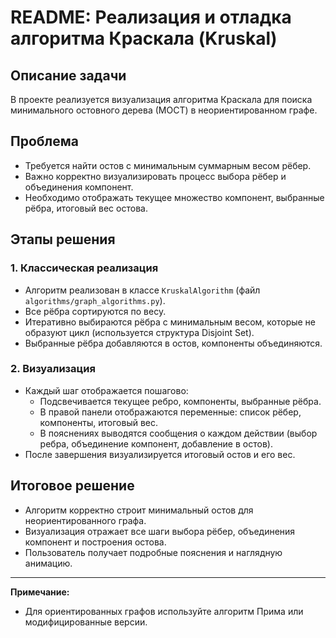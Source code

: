 # README: Реализация и отладка алгоритма Краскала (Kruskal)

## Описание задачи

В проекте реализуется визуализация алгоритма Краскала для поиска минимального остовного дерева (МОСТ) в неориентированном графе.

## Проблема

- Требуется найти остов с минимальным суммарным весом рёбер.
- Важно корректно визуализировать процесс выбора рёбер и объединения компонент.
- Необходимо отображать текущее множество компонент, выбранные рёбра, итоговый вес остова.

## Этапы решения

### 1. Классическая реализация
- Алгоритм реализован в классе `KruskalAlgorithm` (файл `algorithms/graph_algorithms.py`).
- Все рёбра сортируются по весу.
- Итеративно выбираются рёбра с минимальным весом, которые не образуют цикл (используется структура Disjoint Set).
- Выбранные рёбра добавляются в остов, компоненты объединяются.

### 2. Визуализация
- Каждый шаг отображается пошагово:
    - Подсвечивается текущее ребро, компоненты, выбранные рёбра.
    - В правой панели отображаются переменные: список рёбер, компоненты, итоговый вес.
    - В пояснениях выводятся сообщения о каждом действии (выбор ребра, объединение компонент, добавление в остов).
- После завершения визуализируется итоговый остов и его вес.

## Итоговое решение

- Алгоритм корректно строит минимальный остов для неориентированного графа.
- Визуализация отражает все шаги выбора рёбер, объединения компонент и построения остова.
- Пользователь получает подробные пояснения и наглядную анимацию.

---

**Примечание:**
- Для ориентированных графов используйте алгоритм Прима или модифицированные версии. 